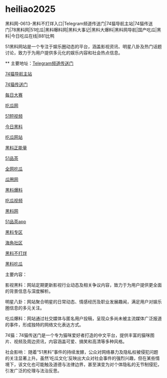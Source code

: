 # heiliao2025
黑料网-0613-黑料不打烊入口|Telegram频道传送门|74猫导航主站|74猫传送门|78黑料网|51吃瓜|黑料曝料网|黑料大事记|黑料大爆料|黑料网导航|国产吃瓜|黑料|今日吃瓜在线|881比鸭

51黑料网站是一个专注于娱乐圈动态的平台，涵盖影视资讯、明星八卦及热门话题讨论，致力于为用户提供多元化的娱乐内容和社会热点信息。

** 主要地址：<a href="https://74mao.com/">Telegram频道传送门</a>

<a href="https://74mao.com/">74猫导航主站</a>

<a href="https://74mao.com/">74猫传送门</a>

<a href="https://pc1-26.pages.dev/">每日大赛</a>

<a href="https://cg1-39.pages.dev/">吃瓜网</a>

<a href="https://pc2-25.pages.dev/">51短视频</a>

<a href="https://pc10-24.pages.dev/">今日黑料</a>

<a href="https://cg1-27.pages.dev/">吃瓜网站</a>

<a href="https://cg8-12.pages.dev/">黑料正能量</a>

<a href="https://pc8-34.pages.dev/">51品茶</a>

<a href="https://cg4-21.pages.dev/">全网吃瓜</a>

<a href="https://cg6-21.pages.dev/">瓜圈网</a>

<a href="https://cg5-24.pages.dev/">黑料爆料</a>

<a href="https://cg9-07.pages.dev/">吃瓜视频</a>

<a href="https://heiliaowangjinri-02.pages.dev/">黑料网</a>

<a href="https://jinriheiliao99.pages.dev/">51品茶app</a>

<a href="https://heiliaowangjinri2.pages.dev/">黑料专区</a>

<a href="https://heiliaozhengnengliang-99.pages.dev/">海角社区</a>

<a href="https://heiliaochuansong01.pages.dev/">黑料不打烊</a>

<a href="https://heiliaowangjin01.pages.dev/">黑料吃瓜</a>

主要内容：

影视黑料：网站定期更新影视行业动态及相关争议内容，致力于为用户提供更全面的背景信息与深度解析。

明星八卦：网站聚合明星的日常动态、情感经历及职业发展趣闻，满足用户对娱乐圈信息的多元关注。

吃瓜爆料：网站通过社交媒体与匿名用户投稿，呈现众多尚未被主流媒体广泛报道的事件，形成独特的网络文化表达方式。

74猫：74猫传送门是一个专为猫咪爱好者打造的中文平台，提供丰富的猫咪图片、视频及周边资讯，内容涵盖可爱、搞笑和高清等多种风格。

社会影响：
随着“51黑料”事件的持续发酵，公众对网络暴力及隐私权被侵犯问题的关注显著上升。虽然‘吃瓜文化’反映出大众对社会事件的强烈兴趣，但在某些情境下，该文化也可能触及道德与法律边界，甚至演变为对个体隐私的无节制侵犯，引发广泛的伦理与法治反思。
